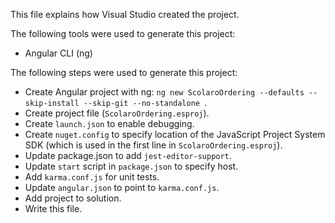 This file explains how Visual Studio created the project.

The following tools were used to generate this project:
- Angular CLI (ng)

The following steps were used to generate this project:
- Create Angular project with ng: `ng new ScolaroOrdering --defaults --skip-install --skip-git --no-standalone `.
- Create project file (`ScolaroOrdering.esproj`).
- Create `launch.json` to enable debugging.
- Create `nuget.config` to specify location of the JavaScript Project System SDK (which is used in the first line in `ScolaroOrdering.esproj`).
- Update package.json to add `jest-editor-support`.
- Update `start` script in `package.json` to specify host.
- Add `karma.conf.js` for unit tests.
- Update `angular.json` to point to `karma.conf.js`.
- Add project to solution.
- Write this file.
